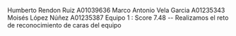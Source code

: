 Humberto Rendon Ruiz A01039636
Marco Antonio Vela Garcia A01235343
Moisés López Núñez A01235387
Equipo 1 : Score 7.48 -- Realizamos el reto de reconocimiento de caras del equipo
